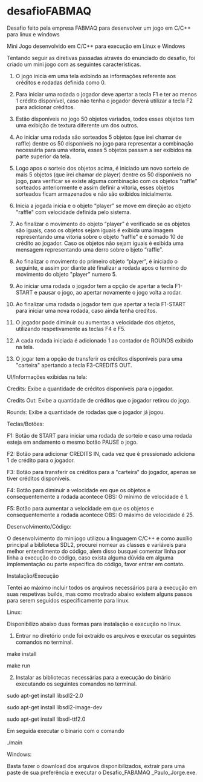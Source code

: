 # desafioFABMAQ
Desafio feito pela empresa FABMAQ para desenvolver um jogo em C/C++ para linux e windows

Mini Jogo desenvolvido em C/C++ para execução em Linux e Windows 

Tentando seguir as diretivas passadas através do enunciado do desafio, foi criado um mini jogo com as seguintes características. 

1) O jogo inicia em uma tela exibindo as informações referente aos créditos e rodadas definida como 0.  

2) Para iniciar uma rodada o jogador deve apertar a tecla F1 e ter ao menos 1 crédito disponível, caso não tenha o jogador deverá utilizar a tecla F2 para adicionar créditos. 

3) Estão disponíveis no jogo 50 objetos variados, todos esses objetos tem uma exibição de textura diferente um dos outros. 

4) Ao iniciar uma rodada são sorteados 5 objetos (que irei chamar de raffle) dentre os 50 disponíveis no jogo para representar a combinação necessária para uma vitoria, esses 5 objetos passam a ser exibidos na parte superior da tela. 

5) Logo apos o sorteio dos objetos acima, é iniciado um novo sorteio de mais 5 objetos (que irei chamar de player) dentre os 50 disponíveis no jogo, para verificar se existe alguma combinação com os objetos “raffle” sorteados anteriormente e assim definir a vitoria, esses objetos sorteados ficam armazenados e não são exibidos inicialmente. 

6) Inicia a jogada inicia e o objeto “player” se move em direção ao objeto "raffle" com velocidade definida pelo sistema. 

7) Ao finalizar o movimento do objeto “player” é verificado se os objetos são iguais, caso os objetos sejam iguais é exibida uma imagem representando uma vitoria sobre o objeto “raffle” e é somado 10 de crédito ao jogador. Caso os objetos não sejam iguais é exibida uma mensagem representando uma derro sobre o bjeto “raffle”. 

8) Ao finalizar o movimento do primeiro objeto “player”, é iniciado o seguinte, e assim por diante até finalizar a rodada apos o termino do movimento do objeto "player” numero 5. 

9) Ao iniciar uma rodada o jogador tem a opção de apertar a tecla F1-START e pausar o jogo, ao apertar novamente o jogo volta a rodar. 

10) Ao finalizar uma rodada o jogador tem que apertar a tecla F1-START para iniciar uma nova rodada, caso ainda tenha creditos. 

11) O jogador pode diminuir ou aumentas a velocidade dos objetos, utilizando respetivamente as teclas F4 e F5. 

12) A cada rodada iniciada é adicionado 1 ao contador de ROUNDS exibido na tela. 

13) O jogar tem a opção de transferir os créditos disponíveis para uma "carteira" apertando a tecla F3-CREDITS OUT. 

 

UI/Informações exibidas na tela: 

Credits: Exibe a quantidade de créditos disponíveis para o jogador. 

Credits Out: Exibe a quantidade de créditos que o jogador retirou do jogo. 

Rounds: Exibe a quantidade de rodadas que o jogador já jogou. 

 

Teclas/Botões:  

F1:  Botão de START para iniciar uma rodada de sorteio e caso uma rodada esteja em andamento o mesmo botão PAUSE o jogo.  

F2:  Botão para adicionar CREDITS IN, cada vez que é pressionado adiciona 1 de crédito para o jogador. 

F3: Botão para transferir os créditos para a "carteira” do jogador, apenas se tiver créditos disponíveis. 

F4: Botão para diminuir a velocidade em que os objetos e consequentemente a rodada acontece OBS: O mínimo de velocidade é 1. 

F5: Botão para aumentar a velocidade em que os objetos e consequentemente a rodada acontece OBS: O máximo de velocidade é 25. 

 

 

Desenvolvimento/Código: 

O desenvolvimento do minijogo utilizou a linguagem C/C++ e como auxílio principal a biblioteca SDL2, procurei nomear as classes e variáveis para melhor entendimento do código, alem disso busquei comentar linha por linha a execução do código, caso exista alguma dúvida em alguma implementação ou parte especifica do código, favor entrar em contato. 

 

Instalação/Execução 

Tentei ao máximo incluir todos os arquivos necessários para a execução em suas respetivas builds, mas como mostrado abaixo existem alguns passos para serem seguidos especificamente para linux. 

Linux: 

Disponibilizo abaixo duas formas para instalação e execução no linux. 

1) Entrar no diretório onde foi extraído os arquivos e executar os seguintes comandos no terminal. 

 make install 

make run 

2) Instalar as bibliotecas necessárias para a execução do binário executando os seguintes comandos no terminal. 

sudo apt-get install libsdl2-2.0 

sudo apt-get install libsdl2-image-dev 

sudo apt-get install libsdl-ttf2.0 

Em seguida executar o binario com o comando 

./main 

Windows:  

Basta fazer o download dos arquivos disponibilizados, extrair para uma paste de sua preferência e executar o Desafio_FABAMAQ _Paulo_Jorge.exe. 

 

 
